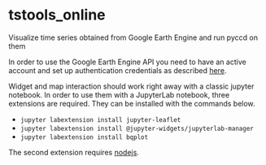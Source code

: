 # tstools_online
Visualize time series obtained from Google Earth Engine and run pyccd on them

In order to use the Google Earth Engine API you need to have an active account
and set up authentication credentials as described [here](https://developers.google.com/earth-engine/python_install_manual).

Widget and map interaction should work right away with a classic jupyter notebook.
In order to use them with a JupyterLab notebook, three extensions are required. 
They can be installed with the commands below.

- `jupyter labextension install jupyter-leaflet`
- `jupyter labextension install @jupyter-widgets/jupyterlab-manager`
- `jupyter labextension install bqplot`


The second extension requires [nodejs](https://nodejs.org/en/).

